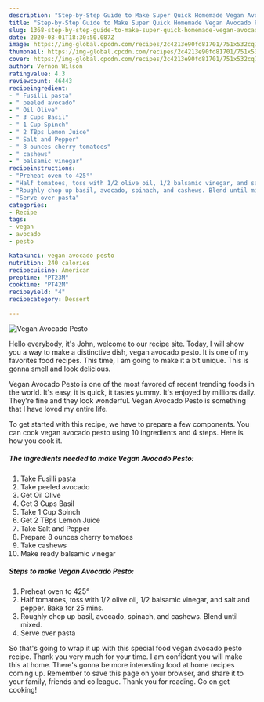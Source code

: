 ```yaml
---
description: "Step-by-Step Guide to Make Super Quick Homemade Vegan Avocado Pesto"
title: "Step-by-Step Guide to Make Super Quick Homemade Vegan Avocado Pesto"
slug: 1368-step-by-step-guide-to-make-super-quick-homemade-vegan-avocado-pesto
date: 2020-08-01T18:30:50.087Z
image: https://img-global.cpcdn.com/recipes/2c4213e90fd81701/751x532cq70/vegan-avocado-pesto-recipe-main-photo.jpg
thumbnail: https://img-global.cpcdn.com/recipes/2c4213e90fd81701/751x532cq70/vegan-avocado-pesto-recipe-main-photo.jpg
cover: https://img-global.cpcdn.com/recipes/2c4213e90fd81701/751x532cq70/vegan-avocado-pesto-recipe-main-photo.jpg
author: Vernon Wilson
ratingvalue: 4.3
reviewcount: 46443
recipeingredient:
- " Fusilli pasta"
- " peeled avocado"
- " Oil Olive"
- " 3 Cups Basil"
- " 1 Cup Spinch"
- " 2 TBps Lemon Juice"
- " Salt and Pepper"
- " 8 ounces cherry tomatoes"
- " cashews"
- " balsamic vinegar"
recipeinstructions:
- "Preheat oven to 425°"
- "Half tomatoes, toss with 1/2 olive oil, 1/2 balsamic vinegar, and salt and pepper. Bake for 25 mins."
- "Roughly chop up basil, avocado, spinach, and cashews. Blend until mixed."
- "Serve over pasta"
categories:
- Recipe
tags:
- vegan
- avocado
- pesto

katakunci: vegan avocado pesto 
nutrition: 240 calories
recipecuisine: American
preptime: "PT23M"
cooktime: "PT42M"
recipeyield: "4"
recipecategory: Dessert

---
```



![Vegan Avocado Pesto](https://img-global.cpcdn.com/recipes/2c4213e90fd81701/751x532cq70/vegan-avocado-pesto-recipe-main-photo.jpg)

Hello everybody, it's John, welcome to our recipe site. Today, I will show you a way to make a distinctive dish, vegan avocado pesto. It is one of my favorites food recipes. This time, I am going to make it a bit unique. This is gonna smell and look delicious.



Vegan Avocado Pesto is one of the most favored of recent trending foods in the world. It's easy, it is quick, it tastes yummy. It's enjoyed by millions daily. They're fine and they look wonderful. Vegan Avocado Pesto is something that I have loved my entire life.


To get started with this recipe, we have to prepare a few components. You can cook vegan avocado pesto using 10 ingredients and 4 steps. Here is how you cook it.

<!--inarticleads1-->

##### The ingredients needed to make Vegan Avocado Pesto:

1. Take  Fusilli pasta
1. Take  peeled avocado
1. Get  Oil Olive
1. Get  3 Cups Basil
1. Take  1 Cup Spinch
1. Get  2 TBps Lemon Juice
1. Take  Salt and Pepper
1. Prepare  8 ounces cherry tomatoes
1. Take  cashews
1. Make ready  balsamic vinegar




<!--inarticleads2-->

##### Steps to make Vegan Avocado Pesto:

1. Preheat oven to 425°
1. Half tomatoes, toss with 1/2 olive oil, 1/2 balsamic vinegar, and salt and pepper. Bake for 25 mins.
1. Roughly chop up basil, avocado, spinach, and cashews. Blend until mixed.
1. Serve over pasta




So that's going to wrap it up with this special food vegan avocado pesto recipe. Thank you very much for your time. I am confident you will make this at home. There's gonna be more interesting food at home recipes coming up. Remember to save this page on your browser, and share it to your family, friends and colleague. Thank you for reading. Go on get cooking!
